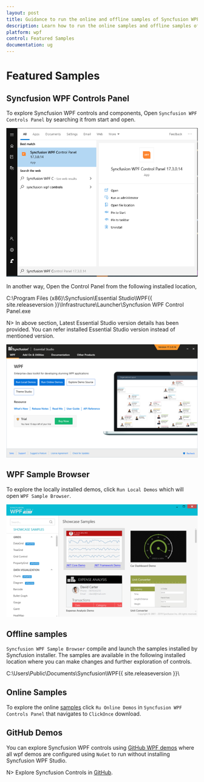 ```yaml
---
layout: post
title: Guidance to run the online and offline samples of Syncfusion WPF Studio | Syncfusion
description: Learn how to run the online samples and offline samples of Syncfusion Essential Studio WPF controls and components.
platform: wpf
control: Featured Samples
documentation: ug
---
```


# Featured Samples 

## Syncfusion WPF Controls Panel

To explore Syncfusion WPF controls and components, Open `Syncfusion WPF Controls Panel` by searching it from start and open. 

![WFP Control Panel Search](Guidetorunthesamples_images/wpf-control-panel-search.png)

In another way, Open the Control Panel from the following installed location,

C:\Program Files (x86)\Syncfusion\Essential Studio\WPF\{{ site.releaseversion }}\Infrastructure\Launcher\Syncfusion WPF Control Panel.exe

N> In above section, Latest Essential Studio version details has been provided. You can refer installed Essential Studio version instead of mentioned version.

![Syncfusion WPF Controls Panel](Guidetorunthesamples_images/syncfusion-wpf-controls-panel.PNG)

## WPF Sample Browser

To explore the locally installed demos, click `Run Local Demos` which will open `WPF Sample Browser`.

![Syncfusion WPF Sample Browser](Guidetorunthesamples_images/syncfusion-wpf-sample-browser.PNG)

## Offline samples

`Syncfusion WPF Sample Browser` compile and launch the samples installed by Syncfusion installer. The samples are available in the following installed location where you can make changes and further exploration of controls.

C:\Users\Public\Documents\Syncfusion\WPF\{{ site.releaseversion }}\

## Online Samples

To explore the online [samples](https://wpf.syncfusion.com/samples.html) click `Ru Online Demos` in `Syncfusion WPF Controls Panel` that navigates to `ClickOnce` download. 

## GitHub Demos

You can explore Syncfusion WPF controls using [GitHub WPF demos](https://github.com/syncfusion/wpf-demos) where all wpf demos are configured using `NuGet` to run without installing Syncfusion WPF Studio. 

N> Explore Syncfusion Controls in [GitHub](https://github.com/syncfusion/wpf-demos).
